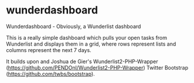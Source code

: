wunderdashboard
===============

Wunderdashboard - Obviously, a Wunderlist dashboard

This is a really simple dashboard which pulls your open tasks from Wunderlist and displays them in a grid, where rows represent lists and columns represent the next 7 days.

It builds upon and Joshua de Gier's Wunderlist2-PHP-Wrapper (https://github.com/PENDOnl/Wunderlist2-PHP-Wrapper) Twitter Bootstrap (https://github.com/twbs/bootstrap).
